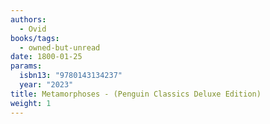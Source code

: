 ```yaml
---
authors:
  - Ovid
books/tags:
  - owned-but-unread
date: 1800-01-25
params:
  isbn13: "9780143134237"
  year: "2023"
title: Metamorphoses - (Penguin Classics Deluxe Edition)
weight: 1
---
```


<!--more-->
